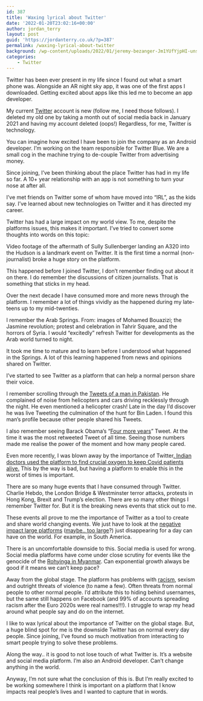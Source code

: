 ```yaml
---
id: 387
title: 'Waxing lyrical about Twitter'
date: '2022-01-20T23:02:16+00:00'
author: jordan_terry
layout: post
guid: 'https://jordanterry.co.uk/?p=387'
permalink: /waxing-lyrical-about-twitter
background: /wp-content/uploads/2022/01/jeremy-bezanger-Jm1YUfYjpHI-unsplash-825x510.webp
categories:
    - Twitter
---
```


Twitter has been ever present in my life since I found out what a smart phone was. Alongside an AR night sky app, it was one of the first apps I downloaded. Getting excited about apps like this led me to become an app developer.

My current [Twitter](https://twitter.com/JordNullable) account is new (follow me, I need those follows). I deleted my old one by taking a month out of social media back in January 2021 and having my account deleted (oops!) Regardless, for me, Twitter is technology.

You can imagine how excited I have been to join the company as an Android developer. I’m working on the team responsible for Twitter Blue. We are a small cog in the machine trying to de-couple Twitter from advertising money.

Since joining, I’ve been thinking about the place Twitter has had in my life so far. A 10+ year relationship with an app is not something to turn your nose at after all.

I’ve met friends on Twitter some of whom have moved into “IRL”, as the kids say. I’ve learned about new technologies on Twitter and it has directed my career.

Twitter has had a large impact on my world view. To me, despite the platforms issues, this makes it important. I’ve tried to convert some thoughts into words on this topic:

Video footage of the aftermath of Sully Sullenberger landing an A320 into the Hudson is a landmark event on Twitter. It is the first time a normal (non-journalist) broke a huge story on the platform.

This happened before I joined Twitter, I don’t remember finding out about it on there. I do remember the discussions of citizen journalists. That is something that sticks in my head.

Over the next decade I have consumed more and more news through the platform. I remember a lot of things vividly as the happened during my late-teens up to my mid-twenties.

I remember the Arab Springs. From: images of Mohamed Bouazizi; the Jasmine revolution; protest and celebration in Tahrir Square, and the horrors of Syria. I would “excitedly” refresh Twitter for developments as the Arab world turned to night.

It took me time to mature and to learn before I understood what happened in the Springs. A lot of this learning happened from news and opinions shared on Twitter.

I’ve started to see Twitter as a platform that can help a normal person share their voice.

I remember scrolling through the [Tweets of a man in Pakistan](https://www.forbes.com/sites/parmyolson/2011/05/02/man-inadvertently-live-tweets-osama-bin-laden-raid/). He complained of noise from helicopters and cars driving recklessly through the night. He even mentioned a helicopter crash! Late in the day I’d discover he was live Tweeting the culmination of the hunt for Bin Laden. I found this man’s profile because other people shared his Tweets.

I also remember seeing Barack Obama’s “[Four more years](https://twitter.com/BarackObama/status/266031293945503744)” Tweet. At the time it was the most retweeted Tweet of all time. Seeing those numbers made me realise the power of the moment and how many people cared.

Even more recently, I was blown away by the importance of Twitter[. Indian doctors used the platform to find crucial oxygen to keep Covid patients alive.](https://qz.com/india/2001374/indias-doctors-and-hospitals-join-twitter-only-to-source-oxygen/) This by the way is bad, but having a platform to enable this in the worst of times is important.

There are so many huge events that I have consumed through Twitter. Charlie Hebdo, the London Bridge &amp; Westminster terror attacks, protests in Hong Kong, Brexit and Trump’s election. There are so many other things I remember Twitter for. But it is the breaking news events that stick out to me.

These events all prove to me the importance of Twitter as a tool to create and share world changing events. We just have to look at the [negative impact large platforms](https://www.newsweek.com/facebook-whatsapp-outage-down-latin-america-1635533) ([maybe.. too large](https://www.bbc.co.uk/news/av/technology-56212076)?) just disappearing for a day can have on the world. For example, in South America.

There is an uncomfortable downside to this. Social media is used for wrong. Social media platforms have come under close scrutiny for events like the genocide of the [Rohyinga in Myanmar](https://www.bbc.co.uk/news/world-asia-46105934). Can exponential growth always be good if it means we can’t keep pace?

Away from the global stage. The platform has problems with [racism](https://blog.twitter.com/en_gb/topics/company/2020/combatting-online-racist-abuse-an-update-following-the-euros), sexism and outright threats of violence (to name a few). Often threats from normal people to other normal people. I’d attribute this to hiding behind usernames, but the same still happens on Facebook (and 99% of accounts spreading racism after the Euro 2020s were real names!!!). I struggle to wrap my head around what people say and do on the internet.

I like to wax lyrical about the importance of Twitter on the global stage. But, a huge blind spot for me is the downside Twitter has on normal every day people. Since joining, I’ve found so much motivation from interacting to smart people trying to solve these problems.

Along the way.. it is good to not lose touch of what Twitter is. It’s a website and social media platform. I’m also an Android developer. Can’t change anything in the world.

Anyway, I’m not sure what the conclusion of this is. But I’m really excited to be working somewhere I think is important on a platform that I know impacts real people’s lives and I wanted to capture that in words.